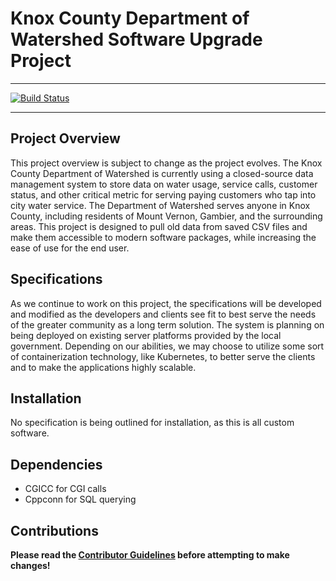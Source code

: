 # Knox County Department of Watershed Software Upgrade Project

---

[![Build Status](https://travis-ci.org/mvwater/mvwater-cpp.svg?branch=master)](https://travis-ci.org/mvwater/mvwater-cpp)

---

## Project Overview

This project overview is subject to change as the project evolves.
The Knox County Department of Watershed is currently using a closed-source data management system to store data on water usage, service calls, customer status, and other critical metric for serving paying customers who tap into city water service. The Department of Watershed serves anyone in Knox County, including residents of Mount Vernon, Gambier, and the surrounding areas. This project is designed to pull old data from saved CSV files and make them accessible to modern software packages, while increasing the ease of use for the end user.

## Specifications

As we continue to work on this project, the specifications will be developed and modified as the developers and clients see fit to best serve the needs of the greater community as a long term solution. The system is planning on being deployed on existing server platforms provided by the local government. Depending on our abilities, we may choose to utilize some sort of containerization technology, like Kubernetes, to better serve the clients and to make the applications highly scalable.

## Installation

No specification is being outlined for installation, as this is all custom software.

## Dependencies

- CGICC for CGI calls
- Cppconn for SQL querying

## Contributions

**Please read the [Contributor Guidelines](https://github.com/mvwater/MountVernonWater/blob/master/CONTRIBUTING.md) before attempting to make changes!**
